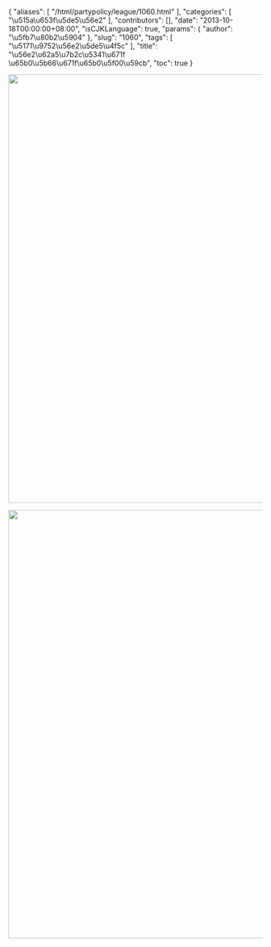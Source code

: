 {
    "aliases": [
        "/html/partypolicy/league/1060.html"
    ],
    "categories": [
        "\u515a\u653f\u5de5\u56e2"
    ],
    "contributors": [],
    "date": "2013-10-18T00:00:00+08:00",
    "isCJKLanguage": true,
    "params": {
        "author": "\u5fb7\u80b2\u5904"
    },
    "slug": "1060",
    "tags": [
        "\u5171\u9752\u56e2\u5de5\u4f5c"
    ],
    "title": "\u56e2\u62a5\u7b2c\u5341\u671f \u65b0\u5b66\u671f\u65b0\u5f00\u59cb",
    "toc": true
}


<img
    src="https://cdn.tfls.online/mirror/full/9e4b167ad99e52591f3d0dc30d9aae518ffcc638.jpg"
    style="display:block;margin-left:auto;margin-right:auto;"
    decoding="async"
    fetchpriority="auto"
    loading="lazy"
    height="850"
    width="600"
/>





<img
    src="https://cdn.tfls.online/mirror/full/66744789dd00cd927844df464ea80ef6a04fcfc6.jpg"
    style="display:block;margin-left:auto;margin-right:auto;"
    decoding="async"
    fetchpriority="auto"
    loading="lazy"
    height="850"
    width="600"
/>


